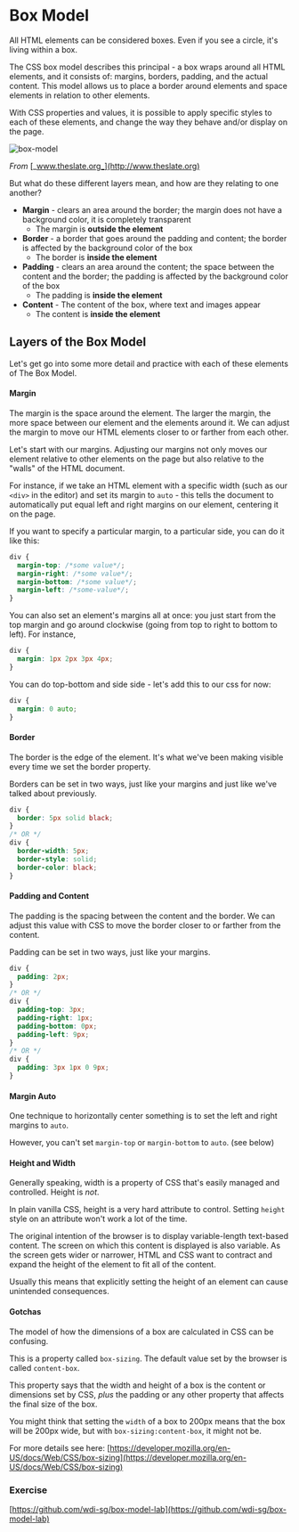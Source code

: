 # Box Model

All HTML elements can be considered boxes. Even if you see a circle, it's living within a box.

The CSS box model describes this principal - a box wraps around all HTML elements, and it consists of: margins, borders, padding, and the actual content. This model allows us to place a border around elements and space elements in relation to other elements.

With CSS properties and values, it is possible to apply specific styles to each of these elements, and change the way they behave and/or display on the page.

![box-model](https://github.com/wdi-sg/gitbook-2019/blob/master/images/boxdim.png?raw=true)

_From_ [_www.theslate.org_](http://www.theslate.org)

But what do these different layers mean, and how are they relating to one another?

* **Margin** - clears an area around the border; the margin does not have a background color, it is completely transparent
  * The margin is **outside the element**
* **Border** - a border that goes around the padding and content; the border is affected by the background color of the box
  * The border is **inside the element**
* **Padding** - clears an area around the content; the space between the content and the border; the padding is affected by the background color of the box
  * The padding is **inside the element**
* **Content** - The content of the box, where text and images appear
  * The content is **inside the element**

## Layers of the Box Model

Let's get go into some more detail and practice with each of these elements of The Box Model.

#### Margin

The margin is the space around the element. The larger the margin, the more space between our element and the elements around it. We can adjust the margin to move our HTML elements closer to or farther from each other.

Let's start with our margins. Adjusting our margins not only moves our element relative to other elements on the page but also relative to the "walls" of the HTML document.

For instance, if we take an HTML element with a specific width \(such as our `<div>` in the editor\) and set its margin to `auto` - this tells the document to automatically put equal left and right margins on our element, centering it on the page.

If you want to specify a particular margin, to a particular side, you can do it like this:

```css
div {
  margin-top: /*some value*/;
  margin-right: /*some value*/;
  margin-bottom: /*some value*/;
  margin-left: /*some-value*/;
}
```

You can also set an element's margins all at once: you just start from the top margin and go around clockwise \(going from top to right to bottom to left\). For instance,

```css
div {
  margin: 1px 2px 3px 4px;
}
```

You can do top-bottom and side side - let's add this to our css for now:

```css
div {
  margin: 0 auto;
}
```

#### Border

The border is the edge of the element. It's what we've been making visible every time we set the border property.

Borders can be set in two ways, just like your margins and just like we've talked about previously.

```css
div {
  border: 5px solid black;
}
/* OR */
div {
  border-width: 5px;
  border-style: solid;
  border-color: black;
}
```

#### Padding and Content

The padding is the spacing between the content and the border. We can adjust this value with CSS to move the border closer to or farther from the content.

Padding can be set in two ways, just like your margins.

```css
div {
  padding: 2px;
}
/* OR */
div {
  padding-top: 3px;
  padding-right: 1px;
  padding-bottom: 0px;
  padding-left: 9px;
}
/* OR */
div {
  padding: 3px 1px 0 9px;
}
```

#### Margin Auto

One technique to horizontally center something is to set the left and right margins to `auto`.

However, you can't set `margin-top` or `margin-bottom` to `auto`. \(see below\)

#### Height and Width

Generally speaking, width is a property of CSS that's easily managed and controlled. Height is _not_.

In plain vanilla CSS, height is a very hard attribute to control. Setting `height` style on an attribute won't work a lot of the time.

The original intention of the browser is to display variable-length text-based content. The screen on which this content is displayed is also variable. As the screen gets wider or narrower, HTML and CSS want to contract and expand the height of the element to fit all of the content.

Usually this means that explicitly setting the height of an element can cause unintended consequences.

#### Gotchas

The model of how the dimensions of a box are calculated in CSS can be confusing.

This is a property called `box-sizing`. The default value set by the browser is called `content-box`.

This property says that the width and height of a box is the content or dimensions set by CSS, _plus_ the padding or any other property that affects the final size of the box.

You might think that setting the `width` of a box to 200px means that the box will be 200px wide, but with `box-sizing:content-box`, it might not be.

For more details see here: [https://developer.mozilla.org/en-US/docs/Web/CSS/box-sizing](https://developer.mozilla.org/en-US/docs/Web/CSS/box-sizing)

### Exercise

[https://github.com/wdi-sg/box-model-lab](https://github.com/wdi-sg/box-model-lab)

